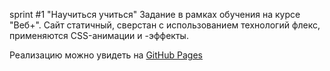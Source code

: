 sprint #1 "Научиться учиться"
Задание в рамках обучения на курсе "Веб+".
Сайт статичный, сверстан с использованием технологий флекс, применяются CSS-анимации и -эффекты.

Реализацию можно увидеть на [GitHub Pages](https://kartinkartin.github.io/how-to-learn/) 
